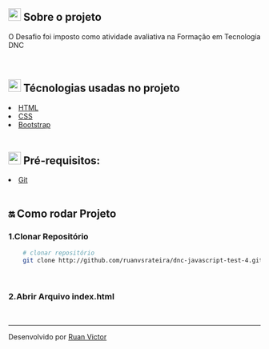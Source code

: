 <h2><img style="height: 25px" src="https://github.githubassets.com/images/icons/emoji/unicode/1f4d1.png" />  Sobre o projeto</h2>
<p>O Desafio foi imposto como atividade avaliativa na Formação em Tecnologia DNC</p>

<br>

<h2><img style="height: 25px" src="https://github.githubassets.com/images/icons/emoji/unicode/1f680.png" /> Técnologias usadas no projeto</h2>

<li><a href="https://www.w3schools.com/html/">HTML</a></li>
<li><a href="https://www.w3schools.com/css/">CSS</a></li>
<li><a href="https://getbootstrap.com/docs/5.3/getting-started/introduction/">Bootstrap</a></li>

<br>

<h2><img style="height: 25px" src="https://github.githubassets.com/images/icons/emoji/unicode/2139.png" />  Pré-requisitos: </h2>
<li><a href="https://git-scm.com/">Git</a></li>

<br>

<h2>🔛 Como rodar Projeto</h2>

<h3>1.Clonar Repositório</h3>

```bash
    # clonar repositório
    git clone http://github.com/ruanvsrateira/dnc-javascript-test-4.git
```

<br>

<h3>2.Abrir Arquivo index.html</h3>

<br>

<hr>

Desenvolvido por <a href="https://www.linkedin.com/in/ruanvsrateira" target="__blank">Ruan Victor</a>
